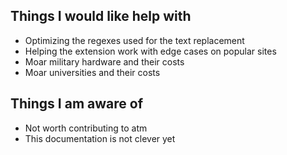 ## Things I would like help with

- Optimizing the regexes used for the text replacement
- Helping the extension work with edge cases on popular sites
- Moar military hardware and their costs
- Moar universities and their costs


## Things I am aware of

- Not worth contributing to atm
- This documentation is not clever yet
